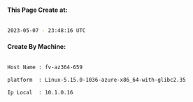 
   
#### This Page Create at:

```bash

2023-05-07 - 23:48:16 UTC

```

#### Create By Machine:

```bash

Host Name : fv-az364-659

platform  : Linux-5.15.0-1036-azure-x86_64-with-glibc2.35

Ip Local  : 10.1.0.16

```

